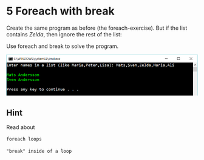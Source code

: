 ﻿# 5 Foreach with break

Create the same program as before (the foreach-exercise). But if the list contains *Zelda*, then ignore the rest of the list:

Use foreach and break to solve the program.

![47](Images/47.png)


## Hint

Read about

    foreach loops

    "break" inside of a loop